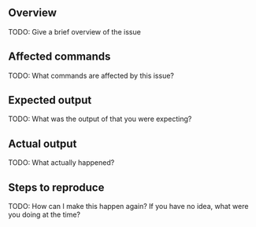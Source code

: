 ## Overview
TODO: Give a brief overview of the issue

## Affected commands
TODO: What commands are affected by this issue?

## Expected output
TODO: What was the output of that you were expecting?

## Actual output
TODO: What actually happened?

## Steps to reproduce
TODO: How can I make this happen again? If you have no idea, what were you doing at the time?
